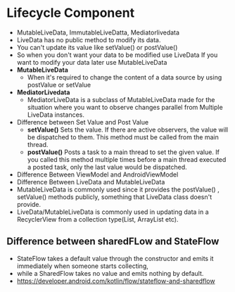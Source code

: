 # Lifecycle Component
- MutableLiveData, ImmutableLiveDatta, Mediatorlivedata
- LiveData has no public method to modify its data.
- You can't update its value like setValue() or postValue()
- So when you don't want your data to be modified use LiveData If you want to modify your data later use MutableLiveData
- **MutableLiveData**
  - When it's required to change the content of a data source by using postValue or setValue
- **MediatorLivedata**
  - MediatorLiveData is a subclass of MutableLiveData made for the situation where you want to observe changes parallel from Multiple LiveData instances.
- Difference between Set Value and Post Value
  - **setValue()** Sets the value. If there are active observers, the value will be dispatched to them. This method must be called from the main thread.
  - **postValue()** Posts a task to a main thread to set the given value. If you called this method multiple times before a main thread executed a posted task, only the last value would be dispatched.
- Difference Between ViewModel and AndroidViewModel
- Difference Between LiveData and MutableLiveData
- MutableLiveData is commonly used since it provides the postValue() , setValue() methods publicly, something that LiveData class doesn't provide.
- LiveData/MutableLiveData is commonly used in updating data in a RecyclerView from a collection type(List, ArrayList etc).

## Difference between sharedFLow and StateFlow
- StateFlow takes a default value through the constructor and emits it immediately when someone starts collecting, 
- while a SharedFlow takes no value and emits nothing by default.
- https://developer.android.com/kotlin/flow/stateflow-and-sharedflow